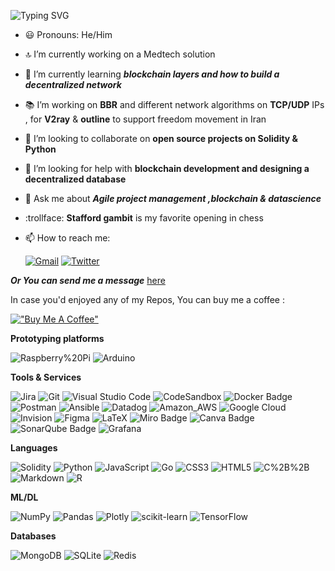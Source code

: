 

![Typing SVG](https://readme-typing-svg.herokuapp.com?font=Dancing+Script&color=%34B5EEFF&size=26&vCenter=true&height=28&lines=Hi+there!+I'm+Aria.)
    
- 😃 Pronouns: He/Him

- :top: I’m currently working on a Medtech solution 

- :construction: I’m currently learning ***blockchain layers and how to build a decentralized network***

- 📚 I’m working on **BBR** and different network algorithms on **TCP/UDP** IPs , for **V2ray** & **outline** to support freedom movement in Iran 

- :rocket: I’m looking to collaborate on **open source projects on Solidity & Python**

- :dart: I’m looking for help with **blockchain development and designing a decentralized database**

- 💬 Ask me about ***Agile project management ,blockchain & datascience***

- :trollface: **Stafford gambit** is my favorite opening in chess

- 📫 How to reach me:

  [![Gmail](https://img.shields.io/badge/Gmail-D14836?style=for-the-badge&logo=gmail&logoColor=white)](mailto:aria.vahidi2020@gmail.com)
  [![Twitter](https://img.shields.io/badge/Twitter-%23229FEC.svg?&style=for-the-badge&logo=twitter&logoColor=white)](https://twitter.com/AriaVahidi)

***Or You can send me a message*** [here](https://bit.ly/3S8J4Xm)
  
In case you'd enjoyed any of my Repos, You can buy me a coffee :

[!["Buy Me A Coffee"](https://www.buymeacoffee.com/assets/img/custom_images/orange_img.png)](https://www.buymeacoffee.com/fu0njklA5F)





**Prototyping platforms**

![Raspberry%20Pi](https://img.shields.io/badge/Raspberry%20Pi-A22846?style=for-the-badge&logo=Raspberry%20Pi&logoColor=white)
![Arduino](https://img.shields.io/badge/Arduino-00979D?style=for-the-badge&logo=Arduino&logoColor=white)



**Tools & Services**

![Jira](https://img.shields.io/badge/jira-%230A0FFF.svg?style=for-the-badge&logo=jira&logoColor=white)
![Git](https://img.shields.io/badge/git-%23F05033.svg?style=for-the-badge&logo=git&logoColor=white)
![Visual Studio Code](https://img.shields.io/badge/Visual%20Studio%20Code-0078d7.svg?style=for-the-badge&logo=visual-studio-code&logoColor=white)
![CodeSandbox](https://img.shields.io/badge/Codesandbox-040404?style=for-the-badge&logo=codesandbox&logoColor=DBDBDB)
![Docker Badge](https://img.shields.io/badge/Docker-2496ED?logo=docker&logoColor=fff&style=for-the-badge)
![Postman](https://img.shields.io/badge/Postman-FF6C37?style=for-the-badge&logo=postman&logoColor=white)
![Ansible](https://img.shields.io/badge/ansible-%231A1918.svg?style=for-the-badge&logo=ansible&logoColor=white)
![Datadog](https://img.shields.io/badge/datadog-%23632CA6.svg?style=for-the-badge&logo=datadog&logoColor=white)
![Amazon_AWS](https://img.shields.io/badge/Amazon_AWS-FF9900?style=for-the-badge&logo=amazonaws&logoColor=white)
![Google Cloud](https://img.shields.io/badge/GoogleCloud-%234285F4.svg?style=for-the-badge&logo=google-cloud&logoColor=white)
![Invision](https://img.shields.io/badge/invision-FF3366?style=for-the-badge&logo=invision&logoColor=white)
![Figma](https://img.shields.io/badge/figma-%23F24E1E.svg?style=for-the-badge&logo=figma&logoColor=white)
![LaTeX](https://img.shields.io/badge/latex-%23008080.svg?style=for-the-badge&logo=latex&logoColor=white)
![Miro Badge](https://img.shields.io/badge/Miro-050038?logo=miro&logoColor=fff&style=for-the-badge)
![Canva Badge](https://img.shields.io/badge/Canva-00C4CC?logo=canva&logoColor=fff&style=for-the-badge)
![SonarQube Badge](https://img.shields.io/badge/SonarQube-4E9BCD?logo=sonarqube&logoColor=fff&style=for-the-badge)
![Grafana](https://img.shields.io/badge/Grafana-F46800?style=for-the-badge&labelColor=464646&logoColor=F46800)

**Languages**

![Solidity](https://img.shields.io/badge/Solidity-%23363636.svg?style=for-the-badge&logo=solidity&logoColor=white)
![Python](https://img.shields.io/badge/python-3670A0?style=for-the-badge&logo=python&logoColor=ffdd54)
![JavaScript](https://img.shields.io/badge/javascript-%23323330.svg?style=for-the-badge&logo=javascript&logoColor=%23F7DF1E)
![Go](https://img.shields.io/badge/Go-00ADD8?style=for-the-badge&labelColor=7fd5eb&logoColor=00ADD)
![CSS3](https://img.shields.io/badge/css3-%231572B6.svg?style=for-the-badge&logo=css3&logoColor=white)
![HTML5](https://img.shields.io/badge/html5-%23E34F26.svg?style=for-the-badge&logo=html5&logoColor=white)
![C%2B%2B](https://img.shields.io/badge/C%2B%2B-00599C?style=for-the-badge&logo=c%2B%2B&logoColor=white)
![Markdown](https://img.shields.io/badge/markdown-%23000000.svg?style=for-the-badge&logo=markdown&logoColor=white)
![R](https://img.shields.io/badge/r-%23276DC3.svg?style=for-the-badge&logo=r&logoColor=white)

**ML/DL**

![NumPy](https://img.shields.io/badge/numpy-%23013243.svg?style=for-the-badge&logo=numpy&logoColor=white)
![Pandas](https://img.shields.io/badge/pandas-%23150458.svg?style=for-the-badge&logo=pandas&logoColor=white)
![Plotly](https://img.shields.io/badge/Plotly-%233F4F75.svg?style=for-the-badge&logo=plotly&logoColor=white)
![scikit-learn](https://img.shields.io/badge/scikit--learn-%23F7931E.svg?style=for-the-badge&logo=scikit-learn&logoColor=white)
![TensorFlow](https://img.shields.io/badge/TensorFlow-%23FF6F00.svg?style=for-the-badge&logo=TensorFlow&logoColor=white)

**Databases**

![MongoDB](https://img.shields.io/badge/MongoDB-%234ea94b.svg?style=for-the-badge&logo=mongodb&logoColor=white)
![SQLite](https://img.shields.io/badge/sqlite-%2307405e.svg?style=for-the-badge&logo=sqlite&logoColor=white)
![Redis](https://img.shields.io/badge/redis-%23DD0031.svg?&style=for-the-badge&logo=redis&logoColor=white)







